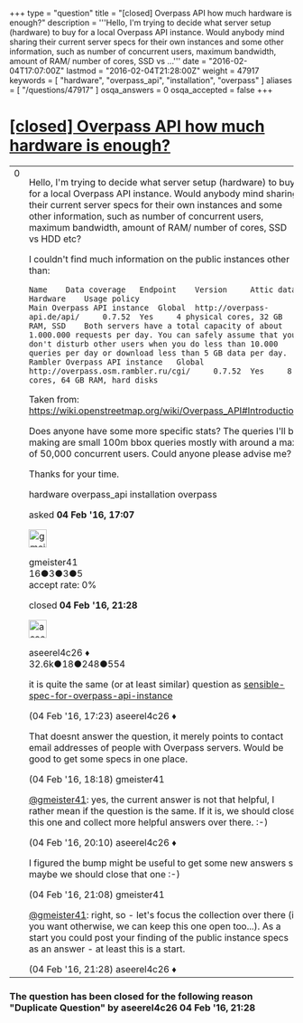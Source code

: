 +++
type = "question"
title = "[closed] Overpass API how much hardware is enough?"
description = '''Hello,  I&#x27;m trying to decide what server setup (hardware) to buy for a local Overpass API instance. Would anybody mind sharing their current server specs for their own instances and some other information, such as number of concurrent users, maximum bandwidth, amount of RAM/ number of cores, SSD vs ...'''
date = "2016-02-04T17:07:00Z"
lastmod = "2016-02-04T21:28:00Z"
weight = 47917
keywords = [ "hardware", "overpass_api", "installation", "overpass" ]
aliases = [ "/questions/47917" ]
osqa_answers = 0
osqa_accepted = false
+++

<div class="headNormal">

# [\[closed\] Overpass API how much hardware is enough?](/questions/47917/overpass-api-how-much-hardware-is-enough)

</div>

<div id="main-body">

<div id="askform">

<table id="question-table" style="width:100%;">
<colgroup>
<col style="width: 50%" />
<col style="width: 50%" />
</colgroup>
<tbody>
<tr>
<td style="width: 30px; vertical-align: top"><div class="vote-buttons">
<span id="post-47917-upvote" class="ajax-command post-vote up" rel="nofollow" title="I like this post (click again to cancel)"> </span>
<div id="post-47917-score" class="post-score" title="current number of votes">
0
</div>
<span id="post-47917-downvote" class="ajax-command post-vote down" rel="nofollow" title="I dont like this post (click again to cancel)"> </span> <span id="favorite-mark" class="ajax-command favorite-mark" rel="nofollow" title="mark/unmark this question as favorite (click again to cancel)"> </span>
<div id="favorite-count" class="favorite-count">
&#10;</div>
</div></td>
<td><div id="item-right">
<div class="question-body">
<p>Hello, I'm trying to decide what server setup (hardware) to buy for a local Overpass API instance. Would anybody mind sharing their current server specs for their own instances and some other information, such as number of concurrent users, maximum bandwidth, amount of RAM/ number of cores, SSD vs HDD etc?</p>
<p>I couldn't find much information on the public instances other than:</p>
<pre><code>Name    Data coverage   Endpoint    Version     Attic data  Hardware    Usage policy
Main Overpass API instance  Global  http://overpass-api.de/api/     0.7.52  Yes     4 physical cores, 32 GB RAM, SSD    Both servers have a total capacity of about 1.000.000 requests per day. You can safely assume that you don&#39;t disturb other users when you do less than 10.000 queries per day or download less than 5 GB data per day.
Rambler Overpass API instance   Global  http://overpass.osm.rambler.ru/cgi/     0.7.52  Yes     8 cores, 64 GB RAM, hard disks</code></pre>
<p>Taken from: <a href="https://wiki.openstreetmap.org/wiki/Overpass_API#Introduction">https://wiki.openstreetmap.org/wiki/Overpass_API#Introduction</a></p>
<p>Does anyone have some more specific stats? The queries I'll be making are small 100m bbox queries mostly with around a max of 50,000 concurrent users. Could anyone please advise me?</p>
<p>Thanks for your time.</p>
</div>
<div id="question-tags" class="tags-container tags">
<span class="post-tag tag-link-hardware" rel="tag" title="see questions tagged &#39;hardware&#39;">hardware</span> <span class="post-tag tag-link-overpass_api" rel="tag" title="see questions tagged &#39;overpass_api&#39;">overpass_api</span> <span class="post-tag tag-link-installation" rel="tag" title="see questions tagged &#39;installation&#39;">installation</span> <span class="post-tag tag-link-overpass" rel="tag" title="see questions tagged &#39;overpass&#39;">overpass</span>
</div>
<div id="question-controls" class="post-controls">
&#10;</div>
<div class="post-update-info-container">
<div class="post-update-info post-update-info-user">
<p>asked <strong>04 Feb '16, 17:07</strong></p>
<img src="https://secure.gravatar.com/avatar/1382f87fca144452793d096a71d332da?s=32&amp;d=identicon&amp;r=g" class="gravatar" width="32" height="32" alt="gmeister41&#39;s gravatar image" />
<p><span>gmeister41</span><br />
<span class="score" title="16 reputation points">16</span><span title="3 badges"><span class="badge1">●</span><span class="badgecount">3</span></span><span title="3 badges"><span class="silver">●</span><span class="badgecount">3</span></span><span title="5 badges"><span class="bronze">●</span><span class="badgecount">5</span></span><br />
<span class="accept_rate" title="Rate of the user&#39;s accepted answers">accept rate:</span> <span title="gmeister41 has no accepted answers">0%</span></p>
</div>
<div class="post-update-info post-update-info-edited">
<p><span> closed <strong>04 Feb '16, 21:28</strong> </span></p>
<img src="https://secure.gravatar.com/avatar/66f0dc05b44574e3894be07b0b37cf37?s=32&amp;d=identicon&amp;r=g" class="gravatar" width="32" height="32" alt="aseerel4c26&#39;s gravatar image" />
<p><span>aseerel4c26 ♦</span><br />
<span class="score" title="32615 reputation points"><span>32.6k</span></span><span title="18 badges"><span class="badge1">●</span><span class="badgecount">18</span></span><span title="248 badges"><span class="silver">●</span><span class="badgecount">248</span></span><span title="554 badges"><span class="bronze">●</span><span class="badgecount">554</span></span></p>
</div>
</div>
<div id="comments-container-47917" class="comments-container">
<span id="47918"></span>
<div id="comment-47918" class="comment">
<div id="post-47918-score" class="comment-score">
&#10;</div>
<div class="comment-text">
<p>it is quite the same (or at least similar) question as <a href="/questions/41895">sensible-spec-for-overpass-api-instance</a></p>
</div>
<div id="comment-47918-info" class="comment-info">
<span class="comment-age">(04 Feb '16, 17:23)</span> <span class="comment-user userinfo">aseerel4c26 ♦</span>
</div>
</div>
<span id="47920"></span>
<div id="comment-47920" class="comment">
<div id="post-47920-score" class="comment-score">
&#10;</div>
<div class="comment-text">
<p>That doesnt answer the question, it merely points to contact email addresses of people with Overpass servers. Would be good to get some specs in one place.</p>
</div>
<div id="comment-47920-info" class="comment-info">
<span class="comment-age">(04 Feb '16, 18:18)</span> <span class="comment-user userinfo">gmeister41</span>
</div>
</div>
<span id="47924"></span>
<div id="comment-47924" class="comment">
<div id="post-47924-score" class="comment-score">
&#10;</div>
<div class="comment-text">
<p><a href="https://help.openstreetmap.org/users/11113/gmeister41"></a><a href="https://help.openstreetmap.org/users/11113/gmeister41">@gmeister41</a>: yes, the current answer is not that helpful, I rather mean if the question is the same. If it is, we should close this one and collect more helpful answers over there. :-)</p>
</div>
<div id="comment-47924-info" class="comment-info">
<span class="comment-age">(04 Feb '16, 20:10)</span> <span class="comment-user userinfo">aseerel4c26 ♦</span>
</div>
</div>
<span id="47925"></span>
<div id="comment-47925" class="comment">
<div id="post-47925-score" class="comment-score">
&#10;</div>
<div class="comment-text">
<p>I figured the bump might be useful to get some new answers so maybe we should close that one :-)</p>
</div>
<div id="comment-47925-info" class="comment-info">
<span class="comment-age">(04 Feb '16, 21:08)</span> <span class="comment-user userinfo">gmeister41</span>
</div>
</div>
<span id="47926"></span>
<div id="comment-47926" class="comment">
<div id="post-47926-score" class="comment-score">
&#10;</div>
<div class="comment-text">
<p><a href="https://help.openstreetmap.org/users/11113/gmeister41"></a><a href="https://help.openstreetmap.org/users/11113/gmeister41">@gmeister41</a>: right, so - let's focus the collection over there (if you want otherwise, we can keep this one open too...). As a start you could post your finding of the public instance specs as an answer - at least this is a start.</p>
</div>
<div id="comment-47926-info" class="comment-info">
<span class="comment-age">(04 Feb '16, 21:28)</span> <span class="comment-user userinfo">aseerel4c26 ♦</span>
</div>
</div>
</div>
<div id="comment-tools-47917" class="comment-tools">
&#10;</div>
<div class="clear">
&#10;</div>
<div id="comment-47917-form-container" class="comment-form-container">
&#10;</div>
<div class="clear">
&#10;</div>
</div></td>
</tr>
</tbody>
</table>

<div class="question-status" style="margin-bottom:15px">

### The question has been closed for the following reason "Duplicate Question" by aseerel4c26 04 Feb '16, 21:28

</div>

</div>

</div>

